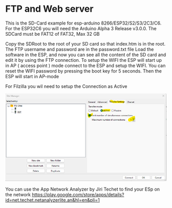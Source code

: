 # FTP and Web server 

This is the SD-Card example for esp-arduino 8266/ESP32/S2/S3/2C3/C6.
For the ESP32C6 you will need the Arduino Alpha 3 Release v3.0.0.
The SDCard must be FAT12 of FAT32, Max 32 GB 

Copy the SDRoot to the root of your SD card so that index.htm is in the root.
The FTP username and password are in the password.txt file 
Load the software in the ESP, and now you can see all the content of the SD card and edit it by using the FTP connection.
To setup the WIFI the ESP will start up in AP ( access point )  mode connect to the ESP and setup the WIFI.
You can reset the WIFI password by pressing the boot key for 5 seconds.
Then the ESP will start in AP-mode 

For Filzilla you wil need to setup the Connection as Active 


![FileZilla settings](https://github.com/EmileSpecialProducts/FTP-WebServer/blob/main/FTP-WebServer/SdRoot/FilzilaSettings.png)

You can use the App Network Analyzer by Jiri Techet to find your ESp on the network 
https://play.google.com/store/apps/details?id=net.techet.netanalyzerlite.an&hl=en&pli=1

